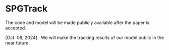 # SPGTrack
The code and model will be made publicly available after the paper is accepted.

[Oct. 08, 2024]
· We will make the tracking results of our model public in the near future.
